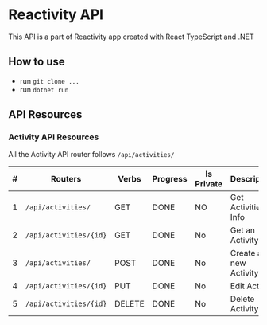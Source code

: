 # Reactivity API

This API is a part of Reactivity app created with React TypeScript and .NET

## How to use

- run `git clone ...`
- run `dotnet run`

## API Resources

### Activity API Resources

All the Activity API router follows `/api/activities/`

| #   | Routers                   | Verbs  | Progress | Is Private | Description                                      |
| --- | ------------------------- | ------ | -------- | ---------- | ------------------------------------------------ |
| 1   | `/api/activities/`                | GET    | DONE     | NO        | Get Activities Info |
| 2   | `/api/activities/{id}`                | GET   | DONE     | No         | Get an Activity |
| 3   | `/api/activities/`          | POST   | DONE     | No         | Create a new Activity |
| 4   | `/api/activities/{id}` | PUT   | DONE     | No         | Edit Activity |
| 5   | `/api/activities/{id}` | DELETE  | DONE     | No         | Delete Activity |
